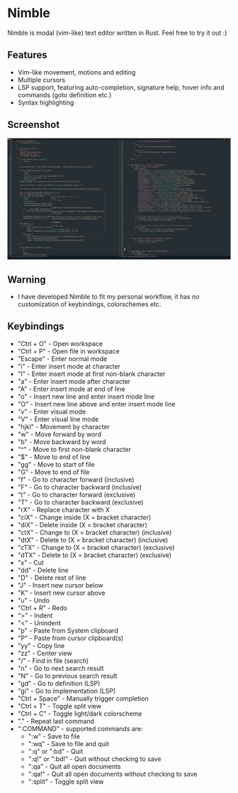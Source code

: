 # Nimble
Nimble is modal (vim-like) text editor written in Rust. Feel free to try it out :)

## Features
- Vim-like movement, motions and editing
- Multiple cursors
- LSP support, featuring auto-completion, signature help, hover info and commands (goto definition etc.)
- Syntax highlighting

## Screenshot
![](Screenshot.png)

## Warning
- I have developed Nimble to fit my personal workflow, it has *no* customization of keybindings, colorschemes etc.

## Keybindings
- "Ctrl + O" - Open workspace
- "Ctrl + P" - Open file in workspace
- "Escape" - Enter normal mode
- "i" - Enter insert mode at character
- "I" - Enter insert mode at first non-blank character
- "a" - Enter insert mode after character
- "A" - Enter insert mode at end of line
- "o" - Insert new line and enter insert mode line
- "O" - Insert new line above and enter insert mode line
- "v" - Enter visual mode
- "V" - Enter visual line mode
- "hjkl" - Movement by character
- "w" - Move forward by word
- "b" - Move backward by word
- "^" - Move to first non-blank character
- "$" - Move to end of line
- "gg" - Move to start of file
- "G" - Move to end of file
- "f" - Go to character forward (inclusive)
- "F" - Go to character backward (inclusive)
- "t" - Go to character forward (exclusive)
- "T" - Go to character backward (exclusive)
- "rX" - Replace character with X
- "ciX" - Change inside (X = bracket character)
- "diX" - Delete inside (X = bracket character)
- "ctX" - Change to (X = bracket character) (inclusive)
- "dtX" - Delete to (X = bracket character) (inclusive)
- "cTX" - Change to (X = bracket character) (exclusive)
- "dTX" - Delete to (X = bracket character) (exclusive)
- "x" - Cut
- "dd" - Delete line
- "D" - Delete rest of line
- "J" - Insert new cursor below
- "K" - Insert new cursor above
- "u" - Undo
- "Ctrl + R" - Redo
- ">" - Indent
- "<" - Unindent
- "p" - Paste from System clipboard
- "P" - Paste from cursor clipboard(s)
- "yy" - Copy line
- "zz" - Center view
- "/" - Find in file (search)
- "n" - Go to next search result
- "N" - Go to previous search result
- "gd" - Go to definition (LSP)
- "gi" - Go to implementation (LSP)
- "Ctrl + Space" - Manually trigger completion
- "Ctrl + T" - Toggle split view
- "Ctrl + C" - Toggle light/dark colorscheme
- "." - Repeat last command
- ":COMMAND" - supported commands are:
    - ":w" - Save to file
    - ":wq" - Save to file and quit
    - ":q" or ":bd" - Quit
    - ":q!" or ":bd!" - Quit without checking to save
    - ":qa" - Quit all open documents
    - ":qa!" - Quit all open documents without checking to save
    - ":split" - Toggle split view

